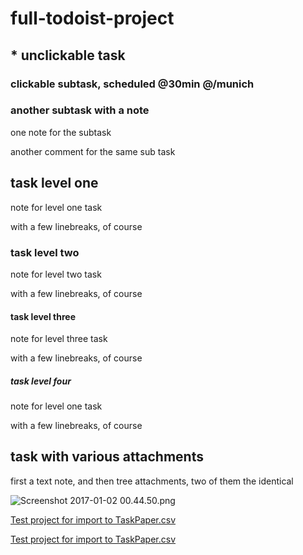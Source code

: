 # full-todoist-project

## * unclickable task 

### clickable subtask, scheduled @30min @/munich 

### another subtask with a note 

one note for the subtask
 

another comment for the same sub task 

## task level one 

note for level one task

with a few linebreaks, 
of course 

### task level two 

note for level two task

with a few linebreaks, 
of course 

#### task level three 

note for level three task

with a few linebreaks, 
of course 

##### task level four 

note for level one task

with a few linebreaks, 
of course 

## task with various attachments 

first a text note, and then tree attachments, two of them the identical 

![Screenshot 2017-01-02 00.44.50.png](attachments/Screenshot%202017-01-02%2000.44.50.png) 

[Test project for import to TaskPaper.csv](attachments/Test%20project%20for%20import%20to%20TaskPaper.csv) 

[Test project for import to TaskPaper.csv](attachments/Test%20project%20for%20import%20to%20TaskPaper(2).csv) 



